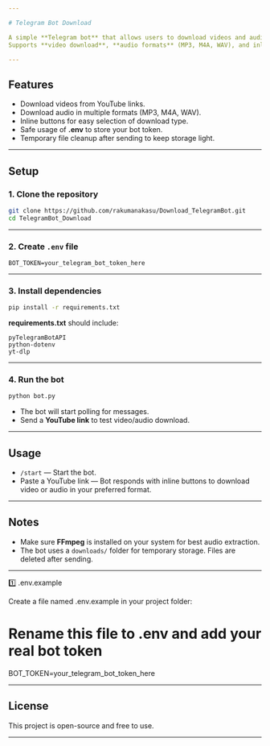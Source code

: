 ```yaml
---

# Telegram Bot Download

A simple **Telegram bot** that allows users to download videos and audio from YouTube links.
Supports **video download**, **audio formats** (MP3, M4A, WAV), and inline buttons.

---
```


## Features

* Download videos from YouTube links.
* Download audio in multiple formats (MP3, M4A, WAV).
* Inline buttons for easy selection of download type.
* Safe usage of **.env** to store your bot token.
* Temporary file cleanup after sending to keep storage light.

---

## Setup

### 1. Clone the repository

```bash
git clone https://github.com/rakumanakasu/Download_TelegramBot.git
cd TelegramBot_Download
```

---

### 2. Create `.env` file

```env
BOT_TOKEN=your_telegram_bot_token_here
```


---

### 3. Install dependencies

```bash
pip install -r requirements.txt
```

**requirements.txt** should include:

```
pyTelegramBotAPI
python-dotenv
yt-dlp
```

---

### 4. Run the bot

```bash
python bot.py
```

* The bot will start polling for messages.
* Send a **YouTube link** to test video/audio download.

---

## Usage

* `/start` — Start the bot.
* Paste a YouTube link — Bot responds with inline buttons to download video or audio in your preferred format.

---

## Notes

* Make sure **FFmpeg** is installed on your system for best audio extraction.
* The bot uses a `downloads/` folder for temporary storage. Files are deleted after sending.


---

1️⃣ .env.example

Create a file named .env.example in your project folder:

# Rename this file to .env and add your real bot token
BOT_TOKEN=your_telegram_bot_token_here

----

## License

This project is open-source and free to use.

---
